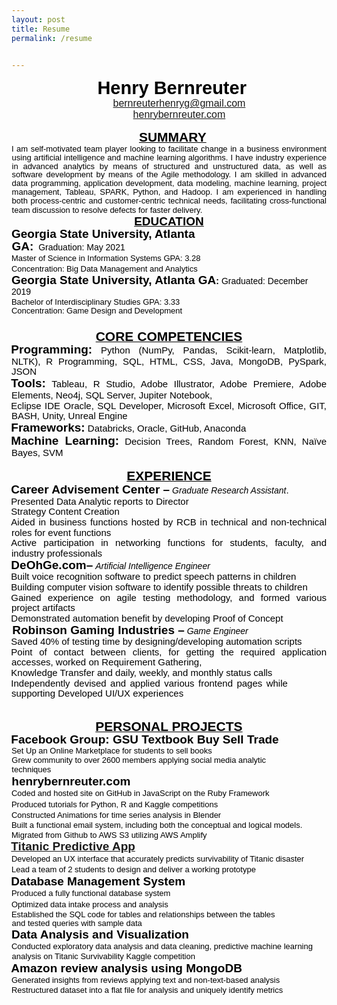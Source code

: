 ```yaml
---
layout: post
title: Resume
permalink: /resume


---
```


<p style='margin-top:0in;margin-right:0in;margin-bottom:.0001pt;margin-left:13.05pt;line-height:107%;font-size:15px;font-family:"Calibri",sans-serif;color:black;text-align:center;'><strong><span style="font-size:29px;line-height:107%;">Henry Bernreuter&nbsp;</span></strong></p>
<p style='margin-top:0in;margin-right:34.65pt;margin-bottom:.0001pt;margin-left:.95pt;line-height:108%;font-size:15px;font-family:"Calibri",sans-serif;color:black;text-align:center;text-indent:58.35pt;'><a href="mailto:bernreuterhenryg@gmail.com"><span style="font-size:16px;line-height:108%;">bernreuterhenryg@gmail.com</span></a></p>
<p style='margin-top:0in;margin-right:34.65pt;margin-bottom:.0001pt;margin-left:.95pt;line-height:108%;font-size:15px;font-family:"Calibri",sans-serif;color:black;text-align:center;text-indent:58.35pt;'><a href="file:///C%3A/Users/bernr/Desktop/Resume/henrybernreuter.com"><span style="font-size:16px;line-height:108%;">henrybernreuter.com</span></a></p>
<p style='margin-top:0in;margin-right:34.65pt;margin-bottom:.0001pt;margin-left:.95pt;line-height:108%;font-size:15px;font-family:"Calibri",sans-serif;color:black;text-align:justify;text-indent:58.35pt;'><span style="font-size:16px;line-height:108%;">&nbsp;</span></p>
<p style='margin-top:0in;margin-right:34.65pt;margin-bottom:.0001pt;margin-left:0in;line-height:108%;font-size:15px;font-family:"Calibri",sans-serif;color:black;text-align:center;'><strong><span style="font-size:16px;line-height:108%;">&nbsp; &nbsp; &nbsp; &nbsp; &nbsp; &nbsp; &nbsp;</span></strong><strong><u><span style="font-size:21px;line-height:108%;">SUMMARY</span></u></strong></p>
<p style='margin-top:0in;margin-right:0in;margin-bottom:.25pt;margin-left:.45pt;line-height:106%;font-size:15px;font-family:"Calibri",sans-serif;color:black;text-align:justify;text-indent:-.5pt;'><span style="font-size:13px;line-height:106%;">I am self-motivated team player looking to facilitate change in a business environment using artificial intelligence and machine learning algorithms. I have industry experience in advanced analytics by means of structured and unstructured data, as well as software development by means of the Agile methodology. I am skilled in advanced data programming, application development, data modeling, machine learning, project management, Tableau, SPARK, Python, and Hadoop. I am experienced in handling both process-centric and customer-centric technical needs, facilitating cross-functional team discussion to resolve defects for faster delivery.&nbsp;</span>&nbsp;</p>
<h1 style='margin-top:0in;margin-right:0in;margin-bottom:.0001pt;margin-left:.45pt;text-indent:-.5pt;line-height:107%;font-size:16px;font-family:"Calibri",sans-serif;color:black;text-decoration:underline;text-align:center;'><span style="font-size:19px;line-height:107%;">EDUCATION</span></h1>
<p style="margin: 0in 120.7pt 0.05pt 0.45pt; line-height: 106%; font-size: 15px; font-family: Calibri, sans-serif; color: black; text-indent: -0.5pt; text-align: left;"><strong><span style="font-size:19px;line-height:106%;">Georgia State University, Atlanta GA:</span></strong><strong><span style='font-size:14px;line-height:106%;font-family:"Arial",sans-serif;'>&nbsp;</span></strong><span style='font-size:14px;line-height:106%;font-family:"Arial",sans-serif;'>&nbsp;Graduation: May 2021</span></p>
<p style="margin: 0in 120.7pt 0.05pt 0.45pt; line-height: 106%; font-size: 15px; font-family: Calibri, sans-serif; color: black; text-indent: -0.5pt; text-align: left;"><span style="font-size: 13px;">Master</span><span style="font-size:13px;line-height:106%;">&nbsp;of Science in Information Systems GPA: 3.28&nbsp;</span>&nbsp;</p>
<p style="margin: 0in 0in 0.3pt 0.45pt; line-height: 106%; font-size: 15px; font-family: Calibri, sans-serif; color: black; text-indent: -0.5pt; text-align: left;"><span style="font-size:13px;line-height:106%;">Concentration: Big Data Management and Analytics&nbsp;</span>&nbsp;</p>
<p style='margin-top:0in;margin-right:0in;margin-bottom:.0001pt;margin-left:0in;line-height:107%;font-size:15px;font-family:"Calibri",sans-serif;color:black;'><strong><span style="font-size:19px;line-height:107%;">Georgia State University, Atlanta GA</span></strong><strong><span style="font-size:14px;line-height:107%;">:</span></strong><strong><span style='font-size:14px;line-height:107%;font-family:"Arial",sans-serif;'>&nbsp;</span></strong><span style='font-size:14px;line-height:107%;font-family:"Arial",sans-serif;'>Graduated: December 2019&nbsp;</span>&nbsp;</p>
<p style='margin-top:0in;margin-right:0in;margin-bottom:.15pt;margin-left:.45pt;line-height:106%;font-size:15px;font-family:"Calibri",sans-serif;color:black;text-indent:-.5pt;'><span style="font-size:13px;line-height:106%;">Bachelor of Interdisciplinary Studies GPA: 3.33&nbsp;</span>&nbsp;</p>
<p style='margin-top:0in;margin-right:0in;margin-bottom:2.75pt;margin-left:.45pt;line-height:106%;font-size:15px;font-family:"Calibri",sans-serif;color:black;text-indent:-.5pt;'><span style="font-size:13px;line-height:106%;">Concentration: Game Design and Development &nbsp;</span></p>
<p style='margin-top:0in;margin-right:0in;margin-bottom:2.5pt;margin-left:.25pt;line-height:107%;font-size:15px;font-family:"Calibri",sans-serif;color:black;'>&nbsp;</p>
<h1 style='margin-top:0in;margin-right:0in;margin-bottom:.0001pt;margin-left:.45pt;text-indent:-.5pt;line-height:107%;font-size:16px;font-family:"Calibri",sans-serif;color:black;text-decoration:underline;text-align:center;'><span style="font-size:21px;line-height:107%;">CORE COMPETENCIES</span></h1>
<p style='margin-top:0in;margin-right:0in;margin-bottom:.35pt;margin-left:0in;line-height:109%;font-size:15px;font-family:"Calibri",sans-serif;color:black;text-align:justify;text-indent:-.5pt;'><strong><span style="font-size:19px;line-height:109%;">Programming:</span></strong> Python (NumPy, Pandas, Scikit-learn, Matplotlib, NLTK), R Programming, SQL, HTML, CSS, Java, MongoDB, PySpark, JSON &nbsp;</p>
<p style='margin-top:0in;margin-right:0in;margin-bottom:.35pt;margin-left:0in;line-height:109%;font-size:15px;font-family:"Calibri",sans-serif;color:black;text-align:justify;text-indent:-.5pt;'><strong><span style="font-size:19px;line-height:109%;">Tools:</span></strong> Tableau, R Studio, Adobe Illustrator, Adobe Premiere, Adobe Elements, Neo4j, SQL Server, Jupiter Notebook, &nbsp;</p>
<p style='margin-top:0in;margin-right:0in;margin-bottom:.35pt;margin-left:0in;line-height:109%;font-size:15px;font-family:"Calibri",sans-serif;color:black;text-align:justify;text-indent:-.5pt;'>Eclipse IDE Oracle, SQL Developer, Microsoft Excel, Microsoft Office, GIT, BASH, Unity, Unreal Engine &nbsp;</p>
<p style='margin-top:0in;margin-right:0in;margin-bottom:.35pt;margin-left:0in;line-height:109%;font-size:15px;font-family:"Calibri",sans-serif;color:black;text-align:justify;text-indent:-.5pt;'><strong><span style="font-size:19px;line-height:109%;">Frameworks:</span>&nbsp;</strong>Databricks, Oracle, GitHub, Anaconda &nbsp;&nbsp;</p>
<p style='margin-top:0in;margin-right:0in;margin-bottom:.35pt;margin-left:0in;line-height:109%;font-size:15px;font-family:"Calibri",sans-serif;color:black;text-align:justify;text-indent:-.5pt;'><strong><span style="font-size:19px;line-height:109%;">Machine Learning:</span>&nbsp;</strong>Decision Trees, Random Forest, KNN, Na&iuml;ve Bayes, SVM &nbsp;</p>
<p style='margin-top:0in;margin-right:0in;margin-bottom:1.45pt;margin-left:.25pt;line-height:107%;font-size:15px;font-family:"Calibri",sans-serif;color:black;'>&nbsp;</p>
<h1 style='margin-top:0in;margin-right:0in;margin-bottom:.0001pt;margin-left:.45pt;text-indent:-.5pt;line-height:107%;font-size:16px;font-family:"Calibri",sans-serif;color:black;text-decoration:underline;text-align:center;'><span style="font-size:21px;line-height:107%;">EXPERIENCE</span></h1>
<p style='margin-top:0in;margin-right:0in;margin-bottom:.35pt;margin-left:0in;line-height:107%;font-size:15px;font-family:"Calibri",sans-serif;color:black;text-align:justify;text-indent:-.5pt;'><strong><span style="font-size:19px;line-height:107%;">Career Advisement Center &ndash;</span></strong><strong><span style="font-size:14px;line-height:107%;">&nbsp;</span></strong><em><span style="font-size:14px;line-height:107%;">Graduate Research Assistant</span></em>.</p>
<p style='margin-top:0in;margin-right:0in;margin-bottom:.35pt;margin-left:0in;line-height:109%;font-size:15px;font-family:"Calibri",sans-serif;color:black;text-align:justify;text-indent:-.5pt;'>Presented Data Analytic reports to Director</p>
<p style='margin-top:0in;margin-right:0in;margin-bottom:.35pt;margin-left:0in;line-height:109%;font-size:15px;font-family:"Calibri",sans-serif;color:black;text-align:justify;text-indent:-.5pt;'>Strategy Content Creation</p>
<p style='margin-top:0in;margin-right:0in;margin-bottom:.35pt;margin-left:0in;line-height:109%;font-size:15px;font-family:"Calibri",sans-serif;color:black;text-align:justify;text-indent:-.5pt;'>Aided in business functions hosted by RCB in technical and non-technical roles for event functions</p>
<p style='margin-top:0in;margin-right:0in;margin-bottom:.35pt;margin-left:0in;line-height:109%;font-size:15px;font-family:"Calibri",sans-serif;color:black;text-align:justify;text-indent:-.5pt;'>Active participation in networking functions for students, faculty, and industry professionals</p>
<p style='margin-top:0in;margin-right:0in;margin-bottom:.35pt;margin-left:0in;line-height:107%;font-size:15px;font-family:"Calibri",sans-serif;color:black;text-align:justify;text-indent:-.5pt;'><strong><span style="font-size:19px;line-height:107%;">DeOhGe.com&ndash;</span></strong><strong><span style="font-size:14px;line-height:107%;">&nbsp;</span></strong><em><span style="font-size:14px;line-height:107%;">Artificial Intelligence Engineer</span></em></p>
<p style='margin-top:0in;margin-right:0in;margin-bottom:.35pt;margin-left:0in;line-height:109%;font-size:15px;font-family:"Calibri",sans-serif;color:black;text-align:justify;text-indent:-.5pt;'>Built voice recognition software to predict speech patterns in children</p>
<p style='margin-top:0in;margin-right:0in;margin-bottom:.35pt;margin-left:0in;line-height:109%;font-size:15px;font-family:"Calibri",sans-serif;color:black;text-align:justify;text-indent:-.5pt;'>Building computer vision software to identify possible threats to children</p>
<p style='margin-top:0in;margin-right:0in;margin-bottom:.35pt;margin-left:0in;line-height:109%;font-size:15px;font-family:"Calibri",sans-serif;color:black;text-align:justify;text-indent:-.5pt;'>Gained experience on agile testing methodology, and formed various project artifacts</p>
<p style='margin-top:0in;margin-right:0in;margin-bottom:.35pt;margin-left:0in;line-height:109%;font-size:15px;font-family:"Calibri",sans-serif;color:black;text-align:justify;text-indent:-.5pt;'>Demonstrated automation benefit by developing Proof of Concept</p>
<p style='margin-top:0in;margin-right:0in;margin-bottom:.1pt;margin-left:.95pt;line-height:107%;font-size:15px;font-family:"Calibri",sans-serif;color:black;text-align:justify;'><strong><span style="font-size:19px;line-height:107%;">Robinson Gaming Industries &ndash;</span></strong><em><span style="font-size:14px;line-height:107%;">&nbsp;Game Engineer</span></em></p>
<p style='margin-top:0in;margin-right:0in;margin-bottom:.35pt;margin-left:0in;line-height:109%;font-size:15px;font-family:"Calibri",sans-serif;color:black;text-align:justify;text-indent:-.5pt;'>Saved 40% of testing time by designing/developing automation scripts</p>
<p style='margin-top:0in;margin-right:0in;margin-bottom:.35pt;margin-left:0in;line-height:109%;font-size:15px;font-family:"Calibri",sans-serif;color:black;text-align:justify;text-indent:-.5pt;'>Point of contact between clients, for getting the required application accesses, worked on Requirement Gathering,</p>
<p style='margin-top:0in;margin-right:0in;margin-bottom:.35pt;margin-left:0in;line-height:109%;font-size:15px;font-family:"Calibri",sans-serif;color:black;text-align:justify;text-indent:-.5pt;'>Knowledge Transfer and daily, weekly, and monthly status calls</p>
<p style='margin-top:0in;margin-right:46.6pt;margin-bottom:.35pt;margin-left:0in;line-height:109%;font-size:15px;font-family:"Calibri",sans-serif;color:black;text-align:justify;text-indent:-.5pt;'>Independently devised and applied various frontend pages while supporting Developed UI/UX experiences</p>
<p style='margin-top:0in;margin-right:0in;margin-bottom:.45pt;margin-left:.25pt;line-height:107%;font-size:15px;font-family:"Calibri",sans-serif;color:black;text-align:justify;'>&nbsp;</p>
<p style='margin-top:0in;margin-right:0in;margin-bottom:.0001pt;margin-left:.25pt;line-height:107%;font-size:15px;font-family:"Calibri",sans-serif;color:black;'>&nbsp;</p>
<h1 style='margin-top:0in;margin-right:0in;margin-bottom:.0001pt;margin-left:.45pt;text-indent:-.5pt;line-height:107%;font-size:16px;font-family:"Calibri",sans-serif;color:black;text-decoration:underline;text-align:center;'><span style="font-size:21px;line-height:107%;">PERSONAL PROJECTS</span></h1>
<h2 style="margin: 0in 0in 0.0001pt; text-indent: -0.5pt; line-height: 1; font-size: 15px; font-family: Calibri, sans-serif; color: black;"><span style="font-size:19px;line-height:107%;">Facebook Group: GSU Textbook Buy Sell Trade &nbsp; &nbsp; &nbsp;</span></h2>
<p style="margin: 0in 0in 1.45pt 0.45pt; line-height: 1; font-size: 15px; font-family: Calibri, sans-serif; color: black; text-indent: -0.5pt;"><span style="font-size:13px;line-height:106%;">Set Up an Online Marketplace for students to sell books &nbsp;</span></p>
<p style="margin: 0in 59.95pt 0.0001pt 0.25pt; line-height: 1; font-size: 15px; font-family: Calibri, sans-serif; color: black;"><span style="font-size:13px;line-height:112%;">Grew community to over 2600 members applying social media analytic techniques&nbsp;</span></p>
<p style="margin: 0in 59.95pt 0.0001pt 0.25pt; line-height: 1; font-size: 15px; font-family: Calibri, sans-serif; color: black;"><strong><span style="font-size:19px;line-height:112%;">henrybernreuter.com &nbsp; &nbsp;</span></strong><span style="font-size:19px;line-height:112%;">&nbsp;</span></p>
<p style="margin: 0in 0in 1.45pt 0.45pt; line-height: 1; font-size: 15px; font-family: Calibri, sans-serif; color: black; text-indent: -0.5pt;"><span style="font-size:13px;line-height:106%;">Coded and hosted site on GitHub in JavaScript on the Ruby Framework&nbsp;</span>&nbsp;</p>
<p style="margin: 0in 0in 1.45pt 0.45pt; line-height: 1; font-size: 15px; font-family: Calibri, sans-serif; color: black; text-indent: -0.5pt;"><span style="font-size:13px;line-height:106%;">Produced tutorials for Python, R and Kaggle competitions &nbsp;</span>&nbsp;</p>
<p style="margin: 0in 0in 1.45pt 0.45pt; line-height: 1; font-size: 15px; font-family: Calibri, sans-serif; color: black; text-indent: -0.5pt;"><span style="font-size:13px;line-height:106%;">Constructed Animations for time series analysis in Blender&nbsp;</span>&nbsp;</p>
<p style="margin: 0in 0in 1.45pt 0.45pt; line-height: 1; font-size: 15px; font-family: Calibri, sans-serif; color: black; text-indent: -0.5pt;"><span style="font-size:13px;line-height:106%;">Built a functional email system, including both the conceptual and logical models. &nbsp;&nbsp;</span></p>
<p style="margin: 0in 0in 1.45pt 0.45pt; line-height: 1; font-size: 15px; font-family: Calibri, sans-serif; color: black; text-indent: -0.5pt;"><span style="font-size:13px;line-height:106%;">Migrated from Github to AWS S3 utilizing AWS Amplify</span></p>
<h2 style="margin: 0in 0in 0.0001pt; text-indent: -0.5pt; line-height: 1; font-size: 15px; font-family: Calibri, sans-serif; color: black;"><span style="font-size:19px;line-height:107%;"><a href="https://github.com/HenryBernreuter/titanicapp">Titanic Predictive App</a></span></h2>
<p style="margin: 0in 0in 1.45pt 0.45pt; line-height: 1; font-size: 15px; font-family: Calibri, sans-serif; color: black; text-indent: -0.5pt;"><span style="font-size:13px;line-height:106%;">Developed an UX interface that accurately predicts survivability of Titanic disaster &nbsp;</span>&nbsp;</p>
<p style="margin: 0in 0in 1.45pt 0.45pt; line-height: 1; font-size: 15px; font-family: Calibri, sans-serif; color: black; text-indent: -0.5pt;"><span style="font-size:13px;line-height:106%;">Lead a team of 2 students to design and deliver a working prototype &nbsp; &nbsp; &nbsp;</span>&nbsp;</p>
<h2 style="margin: 0in 0in 0.0001pt; text-indent: -0.5pt; line-height: 1; font-size: 15px; font-family: Calibri, sans-serif; color: black;"><span style="font-size:19px;line-height:107%;">Database Management System &nbsp;</span></h2>
<p style="margin: 0in 0in 1.45pt 0.45pt; line-height: 1; font-size: 15px; font-family: Calibri, sans-serif; color: black; text-indent: -0.5pt;"><span style="font-size:13px;line-height:106%;">Produced a fully functional database system&nbsp;</span>&nbsp;</p>
<p style="margin: 0in 0in 1.45pt 0.45pt; line-height: 1; font-size: 15px; font-family: Calibri, sans-serif; color: black; text-indent: -0.5pt;"><span style="font-size:13px;line-height:106%;">Optimized data intake process and analysis&nbsp;</span>&nbsp;</p>
<p style="margin: 0in 52.6pt 1.45pt 0.45pt; line-height: 1; font-size: 15px; font-family: Calibri, sans-serif; color: black; text-indent: -0.5pt;"><span style="font-size:13px;line-height:106%;">Established the SQL code for tables and relationships between the tables and tested queries with sample data&nbsp;</span></p>
<p style="margin: 0in 52.6pt 1.45pt 0.45pt; line-height: 1; font-size: 15px; font-family: Calibri, sans-serif; color: black; text-indent: -0.5pt;"><strong><span style="font-size:19px;line-height:106%;">Data Analysis and Visualization&nbsp;</span></strong><span style="font-size:19px;line-height:106%;">&nbsp;</span></p>
<p style="margin: 0in 0in 1.45pt 0.45pt; line-height: 1; font-size: 15px; font-family: Calibri, sans-serif; color: black; text-indent: -0.5pt;"><span style="font-size:13px;line-height:106%;">Conducted exploratory data analysis and data cleaning, predictive machine learning analysis on Titanic Survivability Kaggle competition&nbsp;</span>&nbsp;</p>
<h2 style="margin: 0in 0in 0.0001pt; text-indent: -0.5pt; line-height: 1; font-size: 15px; font-family: Calibri, sans-serif; color: black;"><span style="font-size:19px;line-height:107%;">Amazon review analysis using MongoDB &nbsp;</span></h2>
<p style="margin: 0in 0in 1.45pt 0.45pt; line-height: 1; font-size: 15px; font-family: Calibri, sans-serif; color: black; text-indent: -0.5pt;"><span style="font-size:13px;line-height:106%;">Generated insights from reviews applying text and non-text-based analysis&nbsp;</span>&nbsp;</p>
<p style="margin: 0in 0in 1.45pt 0.45pt; line-height: 1; font-size: 15px; font-family: Calibri, sans-serif; color: black; text-indent: -0.5pt;"><span style="font-size:13px;line-height:106%;">Restructured dataset into a flat file for analysis and uniquely identify metrics&nbsp;</span> </p>
<p style='margin-top:0in;margin-right:0in;margin-bottom:1.65pt;margin-left:.95pt;line-height:107%;font-size:15px;font-family:"Calibri",sans-serif;color:black;'>&nbsp;&nbsp;</p>
<p style='margin-top:0in;margin-right:516.8pt;margin-bottom:.0001pt;margin-left:.95pt;line-height:118%;font-size:15px;font-family:"Calibri",sans-serif;color:black;'>&nbsp; <strong>&nbsp;</strong>&nbsp;</p>
<p style='margin-top:0in;margin-right:0in;margin-bottom:1.45pt;margin-left:.95pt;line-height:107%;font-size:15px;font-family:"Calibri",sans-serif;color:black;'>&nbsp;&nbsp;</p>
<p style='margin-top:0in;margin-right:0in;margin-bottom:1.95pt;margin-left:.95pt;line-height:107%;font-size:15px;font-family:"Calibri",sans-serif;color:black;'>&nbsp;&nbsp;</p>
<p style='margin-top:0in;margin-right:0in;margin-bottom:1.45pt;margin-left:.95pt;line-height:107%;font-size:15px;font-family:"Calibri",sans-serif;color:black;'><span style="font-size:14px;line-height:107%;">&nbsp;&nbsp;</span> &nbsp;</p>
<p style='margin-top:0in;margin-right:0in;margin-bottom:.35pt;margin-left:.95pt;line-height:107%;font-size:15px;font-family:"Calibri",sans-serif;color:black;'><strong>&nbsp;</strong>&nbsp;</p>
<p style='margin-top:0in;margin-right:0in;margin-bottom:.5pt;margin-left:.95pt;line-height:107%;font-size:15px;font-family:"Calibri",sans-serif;color:black;'><span style="font-size:13px;line-height:107%;">&nbsp;</span>&nbsp;</p>
<p style='margin-top:0in;margin-right:0in;margin-bottom:2.25pt;margin-left:.95pt;line-height:107%;font-size:15px;font-family:"Calibri",sans-serif;color:black;'><span style="font-size:13px;line-height:107%;">&nbsp;</span>&nbsp;</p>
<p style='margin-top:0in;margin-right:0in;margin-bottom:.0001pt;margin-left:.95pt;line-height:107%;font-size:15px;font-family:"Calibri",sans-serif;color:black;'><span style="font-size:16px;line-height:107%;">&nbsp;</span>&nbsp;</p>
<p style='margin-top:0in;margin-right:0in;margin-bottom:.35pt;margin-left:.95pt;line-height:107%;font-size:15px;font-family:"Calibri",sans-serif;color:black;'>&nbsp;&nbsp;</p>
<p style='margin-top:0in;margin-right:0in;margin-bottom:1.85pt;margin-left:.95pt;line-height:107%;font-size:15px;font-family:"Calibri",sans-serif;color:black;'>&nbsp;&nbsp;</p>
<p style='margin-top:0in;margin-right:0in;margin-bottom:.0001pt;margin-left:3.1pt;line-height:107%;font-size:15px;font-family:"Calibri",sans-serif;color:black;'><span style="font-size:16px;line-height:107%;">&nbsp;</span>&nbsp;</p>
<p style='margin-top:0in;margin-right:0in;margin-bottom:.0001pt;margin-left:3.1pt;line-height:107%;font-size:15px;font-family:"Calibri",sans-serif;color:black;'>&nbsp; &nbsp;</p>
<p style='margin-top:0in;margin-right:0in;margin-bottom:.2pt;margin-left:3.1pt;line-height:107%;font-size:15px;font-family:"Calibri",sans-serif;color:black;'>&nbsp;&nbsp;</p>
<p style='margin-top:0in;margin-right:0in;margin-bottom:10.2pt;margin-left:.7pt;line-height:107%;font-size:15px;font-family:"Calibri",sans-serif;color:black;'><span style='font-size:14px;line-height:107%;font-family:"Arial",sans-serif;'>&nbsp;</span>&nbsp;</p>
<p style='margin-top:0in;margin-right:0in;margin-bottom:.0001pt;margin-left:.95pt;line-height:107%;font-size:15px;font-family:"Calibri",sans-serif;color:black;'><span style="font-size:16px;line-height:107%;">&nbsp;</span>&nbsp;</p>
<p style='margin-top:0in;margin-right:0in;margin-bottom:4.95pt;margin-left:.7pt;line-height:107%;font-size:15px;font-family:"Calibri",sans-serif;color:black;'><span style="font-size:16px;line-height:107%;">&nbsp;</span>&nbsp;</p>
<p style='margin-top:0in;margin-right:0in;margin-bottom:.0001pt;margin-left:18.95pt;line-height:107%;font-size:15px;font-family:"Calibri",sans-serif;color:black;'>&nbsp; &nbsp;</p>
<p style='margin-top:0in;margin-right:0in;margin-bottom:.0001pt;margin-left:18.95pt;line-height:107%;font-size:15px;font-family:"Calibri",sans-serif;color:black;'>&nbsp; &nbsp;</p>
<p style='margin-top:0in;margin-right:0in;margin-bottom:.65pt;margin-left:1.2pt;line-height:107%;font-size:15px;font-family:"Calibri",sans-serif;color:black;'><span style="font-size:14px;line-height:107%;">&nbsp;</span>&nbsp;</p>
<p style='margin-top:0in;margin-right:0in;margin-bottom:.0001pt;margin-left:.95pt;line-height:107%;font-size:15px;font-family:"Calibri",sans-serif;color:black;'>&nbsp; &nbsp;</p>